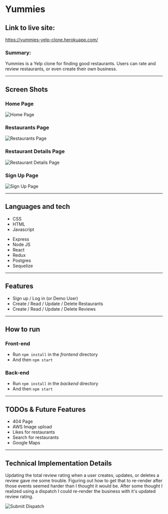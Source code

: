 # Yummies

## Link to live site:

https://yummies-yelp-clone.herokuapp.com/

### Summary:

Yummies is a Yelp clone for finding good restaurants. Users can rate and review restaurants, or even create their own business.

---

## Screen Shots

### Home Page

![Home Page](./homePage.png)

### Restaurants Page

![Restaurants Page](./restaurantPage.png)

### Restaurant Details Page

![Restaurant Details Page](./businessDetailPage.png)

### Sign Up Page

![Sign Up Page](./signUpPage.png)

---

## Languages and tech

- CSS
- HTML
- Javascript

<!-- -->

- Express
- Node JS
- React
- Redux
- Postgres
- Sequelize

---

## Features

- Sign up / Log in (or Demo User)
- Create / Read / Update / Delete Restaurants
- Create / Read / Update / Delete Reviews

---

## How to run

### Front-end

- Run `npm install` in the _frontend_ directory
- And then `npm start`

### Back-end

- Run `npm install` in the _backend_ directory
- And then `npm start`

---

## TODOs & Future Features

- 404 Page
- AWS Image upload
- Likes for restaurants
- Search for restaurants
- Google Maps

---

## Technical Implementation Details

Updating the total review rating when a user creates, updates, or deletes a review gave me some trouble. Figuring out how to get that to re-render after those events seemed harder than I thought it would be. After some thought I realized using a dispatch I could re-render the business with it's updated review rating.

![Submit Dispatch](./submitDispatch.png)
